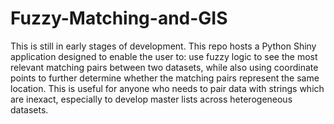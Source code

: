# Fuzzy-Matching-and-GIS
This is still in early stages of development. This repo hosts a Python Shiny application designed to enable the user to: use fuzzy logic to see the most relevant matching pairs between two datasets, while also using coordinate points to further determine whether the matching pairs represent the same location. This is useful for anyone who needs to pair data with strings which are inexact, especially to develop master lists across heterogeneous datasets.
